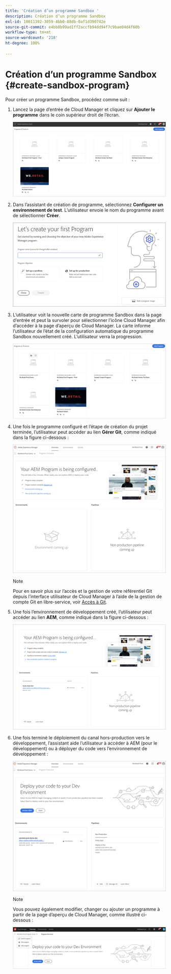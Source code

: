```yaml
---
title: 'Création d’un programme Sandbox '
description: Création d’un programme Sandbox
exl-id: 10011392-3059-4bb0-88db-0af1d390742e
source-git-commit: e4bb8b99ad1ff2accfb94dd94f7c9bae04d4f60b
workflow-type: tm+mt
source-wordcount: '218'
ht-degree: 100%

---
```


# Création d’un programme Sandbox {#create-sandbox-program}

Pour créer un programme Sandbox, procédez comme suit :

1. Lancez la page d’entrée de Cloud Manager et cliquez sur **Ajouter le programme** dans le coin supérieur droit de l’écran.

   ![](assets/first_timelogin1.png)

1. Dans l’assistant de création de programme, sélectionnez **Configurer un environnement de test**. L’utilisateur envoie le nom du programme avant de sélectionner **Créer**.

   ![](assets/create-sandbox.png)

1. L’utilisateur voit la nouvelle carte de programme Sandbox dans la page d’entrée et peut la survoler pour sélectionner l’icône Cloud Manager afin d’accéder à la page d’aperçu de Cloud Manager. La carte informe l’utilisateur de l’état de la configuration automatique du programme Sandbox nouvellement créé. L’utilisateur verra la progression.

   ![](assets/program-create-setupdemo2.png)

1. Une fois le programme configuré et l’étape de création du projet terminée, l’utilisateur peut accéder au lien **Gérer Git**, comme indiqué dans la figure ci-dessous :

   ![](assets/create-program4.png)

   >[!NOTE]
   >
   >Pour en savoir plus sur l’accès et la gestion de votre référentiel Git depuis l’interface utilisateur de Cloud Manager à l’aide de la gestion de compte Git en libre-service, voir [Accès à Git](/help/implementing/cloud-manager/accessing-repos.md).


1. Une fois l’environnement de développement créé, l’utilisateur peut accéder au lien **AEM**, comme indiqué dans la figure ci-dessous :

   ![](assets/create-program-5.png)

1. Une fois terminé le déploiement du canal hors-production vers le développement, l’assistant aide l’utilisateur à accéder à AEM (pour le développement) ou à déployer du code vers l’environnement de développement :

   ![](assets/create-program-setup-deploy.png)

   >[!NOTE]
   >Vous pouvez également modifier, changer ou ajouter un programme à partir de la page d’aperçu de Cloud Manager, comme illustré ci-dessous :

   ![](assets/create-program-a1.png)
